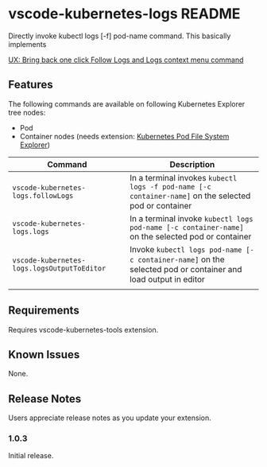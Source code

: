 # vscode-kubernetes-logs README

Directly invoke kubectl logs [-f]  pod-name command. This basically implements

[UX: Bring back one click Follow Logs and Logs context menu command](https://github.com/Azure/vscode-kubernetes-tools/issues/957)

## Features

The following commands are available on following Kubernetes Explorer tree nodes:

- Pod
- Container nodes (needs extension: [Kubernetes Pod File System Explorer](https://marketplace.visualstudio.com/items?itemName=sandipchitale.kubernetes-file-system-explorer))

|Command|Description|
|-|-|
|```vscode-kubernetes-logs.followLogs```| In a terminal invokes `kubectl logs -f pod-name [-c container-name]` on the selected pod or container|
|```vscode-kubernetes-logs.logs```| In a terminal invoke `kubectl logs pod-name [-c container-name]` on the selected pod or container|
|```vscode-kubernetes-logs.logsOutputToEditor```| Invoke `kubectl logs pod-name [-c container-name]` on the selected pod or container and load output in editor|
|||

## Requirements

Requires vscode-kubernetes-tools extension.

## Known Issues

None.

## Release Notes

Users appreciate release notes as you update your extension.

### 1.0.3

Initial release.
